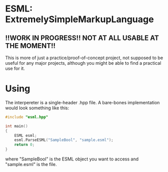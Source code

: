 # ESML: ExtremelySimpleMarkupLanguage

## !!WORK IN PROGRESS!! NOT AT ALL USABLE AT THE MOMENT!!

This is more of just a practice/proof-of-concept project, not supposed to be useful for any major projects, although you might be able to find a practical use for it.

# Using

The interpereter is a single-header .hpp file. A bare-bones implementation would look something like this:

```cpp
#include "esml.hpp"

int main()
{
    ESML esml;
    esml.ParseESML("SampleBool", "sample.esml");
    return 0;   
}
```

where "SampleBool" is the ESML object you want to access and "sample.esml" is the file. 
